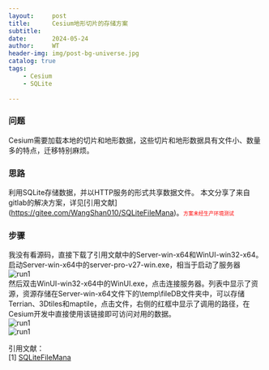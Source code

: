 ```yaml
---
layout:     post
title:      Cesium地形切片的存储方案
subtitle:   
date:       2024-05-24
author:     WT
header-img: img/post-bg-universe.jpg
catalog: true
tags:
    - Cesium
    - SQLite  
        
---
```


### 问题
Cesium需要加载本地的切片和地形数据，这些切片和地形数据具有文件小、数量多的特点，迁移特别麻烦。


### 思路 
利用SQLite存储数据，并以HTTP服务的形式共享数据文件。
本文分享了来自gitlab的解决方案，详见[引用文献] (https://gitee.com/WangShan010/SQLiteFileMana)。<font size=1 color=Red>方案未经生产环境测试 </font> 

### 步骤
我没有看源码，直接下载了引用文献中的Server-win-x64和WinUI-win32-x64。  
启动Server-win-x64中的server-pro-v27-win.exe，相当于启动了服务器  
![run1](http://www.spatial.pro/img/SQLite001.png)   
然后双击WinUI-win32-x64中的WinUI.exe，点击连接服务器。列表中显示了资源，资源存储在Server-win-x64文件下的\temp\fileDB文件夹中，可以存储Terrian、3Dtiles和maptile，点击文件，右侧的红框中显示了调用的路径，在Cesium开发中直接使用该链接即可访问对用的数据。  
![run1](http://www.spatial.pro/img/SQLite002.png)     
![run1](http://www.spatial.pro/img/SQLite003.png)   


引用文献：   
[1] [SQLiteFileMana](https://gitee.com/WangShan010/SQLiteFileMana)  





 


